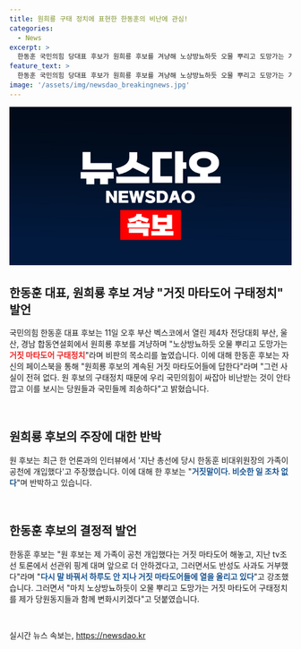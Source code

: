 ```yaml
---
title: 원희룡 구태 정치에 표현한 한동훈의 비난에 관심!
categories:
  - News
excerpt: >
  한동훈 국민의힘 당대표 후보가 원희룡 후보를 겨냥해 노상방뇨하듯 오물 뿌리고 도망가는 거짓 마타도어 구태정치라며 비판하고, 원 후보의 구태정치 때문에 우리 국민의힘이 싸잡아 비난받는 것이 안타깝고 이를 보시는 당원들과 국민들께 죄송하다고 전했다. 원 후보는 가족 공천 개입 주장에 대해 반박하고, 마치 노상방뇨하듯이 오물 뿌리고 도망가는 거짓 마타도어 구태정치를 제가 당원동지들과 함께 변화시키겠다고 강조했다.
feature_text: >
  한동훈 국민의힘 당대표 후보가 원희룡 후보를 겨냥해 노상방뇨하듯 오물 뿌리고 도망가는 거짓 마타도어 구태정치라며 비판하고, 원 후보의 구태정치 때문에 우리 국민의힘이 싸잡아 비난받는 것이 안타깝고 이를 보시는 당원들과 국민들께 죄송하다고 전했다. 원 후보는 가족 공천 개입 주장에 대해 반박하고, 마치 노상방뇨하듯이 오물 뿌리고 도망가는 거짓 마타도어 구태정치를 제가 당원동지들과 함께 변화시키겠다고 강조했다.
image: '/assets/img/newsdao_breakingnews.jpg'
---
```


<p><img src="/assets/img/newsdao_breakingnews.jpg" alt="ontimetimes 속보" /></p>

<h2 data-ke-size="size26">한동훈 대표, 원희룡 후보 겨냥 "거짓 마타도어 구태정치" 발언</h2>

<p>국민의힘 한동훈 대표 후보는 11일 오후 부산 벡스코에서 열린 제4차 전당대회 부산, 울산, 경남 합동연설회에서 원희룡 후보를 겨냥하며 "노상방뇨하듯 오물 뿌리고 도망가는 <b><span style="color: #ee2323;">거짓 마타도어 구태정치</span></b>"라며 비판의 목소리를 높였습니다. 이에 대해 한동훈 후보는 자신의 페이스북을 통해 "원희룡 후보의 계속된 거짓 마타도어들에 답한다"라며 "그런 사실이 전혀 없다. 원 후보의 구태정치 때문에 우리 국민의힘이 싸잡아 비난받는 것이 안타깝고 이를 보시는 당원들과 국민들께 죄송하다"고 밝혔습니다.</p>

<p data-ke-size="size16">&nbsp;</p>

<h2 data-ke-size="size26">원희룡 후보의 주장에 대한 반박</h2>

<p>원 후보는 최근 한 언론과의 인터뷰에서 '지난 총선에 당시 한동훈 비대위원장의 가족이 공천에 개입했다'고 주장했습니다. 이에 대해 한 후보는 "<b><span style="color: #1a5490;">거짓말이다. 비슷한 일 조차 없다</span></b>"며 반박하고 있습니다.</p>

<p data-ke-size="size16">&nbsp;</p>

<h2 data-ke-size="size26">한동훈 후보의 결정적 발언</h2>

<p>한동훈 후보는 "원 후보는 제 가족이 공천 개입했다는 거짓 마타도어 해놓고, 지난 tv조선 토론에서 선관위 핑계 대며 앞으로 더 안하겠다고, 그러면서도 반성도 사과도 거부했다"라며 "<b><span style="color: #1a5490;">다시 말 바꿔서 하루도 안 지나 거짓 마타도어들에 열을 올리고 있다</span></b>"고 강조했습니다. 그러면서 "마치 노상방뇨하듯이 오물 뿌리고 도망가는 거짓 마타도어 구태정치를 제가 당원동지들과 함께 변화시키겠다"고 덧붙였습니다.</p>

<p data-ke-size="size16">&nbsp;</p>
실시간 뉴스 속보는, <a href="https://newsdao.kr" rel="dofollow">https://newsdao.kr</a>


